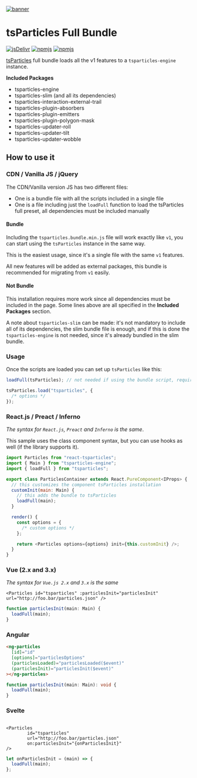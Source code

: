 [![banner](https://particles.js.org/images/banner2.png)](https://particles.js.org)

# tsParticles Full Bundle

[![jsDelivr](https://data.jsdelivr.com/v1/package/npm/tsparticles/badge)](https://www.jsdelivr.com/package/npm/tsparticles) [![npmjs](https://badge.fury.io/js/tsparticles.svg)](https://www.npmjs.com/package/tsparticles) [![npmjs](https://img.shields.io/npm/dt/tsparticles)](https://www.npmjs.com/package/tsparticles)

[tsParticles](https://github.com/matteobruni/tsparticles) full bundle loads all the v1 features to
a `tsparticles-engine` instance.

**Included Packages**

- tsparticles-engine
- tsparticles-slim (and all its dependencies)
- tsparticles-interaction-external-trail
- tsparticles-plugin-absorbers
- tsparticles-plugin-emitters
- tsparticles-plugin-polygon-mask
- tsparticles-updater-roll
- tsparticles-updater-tilt
- tsparticles-updater-wobble

## How to use it

### CDN / Vanilla JS / jQuery

The CDN/Vanilla version JS has two different files:

- One is a bundle file with all the scripts included in a single file
- One is a file including just the `loadFull` function to load the tsParticles full preset, all dependencies must be
  included manually

#### Bundle

Including the `tsparticles.bundle.min.js` file will work exactly like `v1`, you can start using the `tsParticles`
instance in the same way.

This is the easiest usage, since it's a single file with the same `v1` features.

All new features will be added as external packages, this bundle is recommended for migrating from `v1` easily.

#### Not Bundle

This installation requires more work since all dependencies must be included in the page. Some lines above are all
specified in the **Included Packages** section.

A note about `tsparticles-slim` can be made: it's not mandatory to include all of its dependencies, the slim bundle file
is enough, and if this is done the `tsparticles-engine` is not needed, since it's already bundled in the slim bundle.

### Usage

Once the scripts are loaded you can set up `tsParticles` like this:

```javascript
loadFull(tsParticles); // not needed if using the bundle script, required for any other installation

tsParticles.load("tsparticles", {
  /* options */
});
```

### React.js / Preact / Inferno

_The syntax for `React.js`, `Preact` and `Inferno` is the same_.

This sample uses the class component syntax, but you can use hooks as well (if the library supports it).

```javascript
import Particles from "react-tsparticles";
import { Main } from "tsparticles-engine";
import { loadFull } from "tsparticles";

export class ParticlesContainer extends React.PureComponent<IProps> {
  // this customizes the component tsParticles installation
  customInit(main: Main) {
    // this adds the bundle to tsParticles
    loadFull(main);
  }

  render() {
    const options = {
      /* custom options */
    };

    return <Particles options={options} init={this.customInit} />;
  }
}
```

### Vue (2.x and 3.x)

_The syntax for `Vue.js 2.x` and `3.x` is the same_

```vue
<Particles id="tsparticles" :particlesInit="particlesInit" url="http://foo.bar/particles.json" />
```

```js
function particlesInit(main: Main) {
  loadFull(main);
}
```

### Angular

```html
<ng-particles
  [id]="id"
  [options]="particlesOptions"
  (particlesLoaded)="particlesLoaded($event)"
  (particlesInit)="particlesInit($event)"
></ng-particles>
```

```ts
function particlesInit(main: Main): void {
  loadFull(main);
}
```

### Svelte

```sveltehtml

<Particles
        id="tsparticles"
        url="http://foo.bar/particles.json"
        on:particlesInit="{onParticlesInit}"
/>
```

```js
let onParticlesInit = (main) => {
  loadFull(main);
};
```
